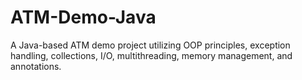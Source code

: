 # ATM-Demo-Java
 A Java-based ATM demo project utilizing OOP principles, exception handling, collections, I/O, multithreading, memory management, and annotations.
